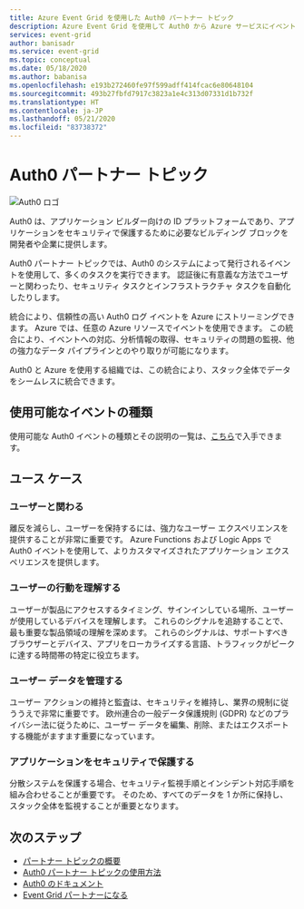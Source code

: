 ```yaml
---
title: Azure Event Grid を使用した Auth0 パートナー トピック
description: Azure Event Grid を使用して Auth0 から Azure サービスにイベントを送信します。
services: event-grid
author: banisadr
ms.service: event-grid
ms.topic: conceptual
ms.date: 05/18/2020
ms.author: babanisa
ms.openlocfilehash: e193b272460fe97f599adff414fcac6e80648104
ms.sourcegitcommit: 493b27fbfd7917c3823a1e4c313d07331d1b732f
ms.translationtype: HT
ms.contentlocale: ja-JP
ms.lasthandoff: 05/21/2020
ms.locfileid: "83738372"
---
```

# <a name="auth0-partner-topics"></a>Auth0 パートナー トピック
![Auth0 ロゴ](./media/auth0-overview/auth0-logo.png)

Auth0 は、アプリケーション ビルダー向けの ID プラットフォームであり、アプリケーションをセキュリティで保護するために必要なビルディング ブロックを開発者や企業に提供します。

Auth0 パートナー トピックでは、Auth0 のシステムによって発行されるイベントを使用して、多くのタスクを実行できます。 認証後に有意義な方法でユーザーと関わったり、セキュリティ タスクとインフラストラクチャ タスクを自動化したりします。

統合により、信頼性の高い Auth0 ログ イベントを Azure にストリーミングできます。 Azure では、任意の Azure リソースでイベントを使用できます。 この統合により、イベントへの対応、分析情報の取得、セキュリティの問題の監視、他の強力なデータ パイプラインとのやり取りが可能になります。

Auth0 と Azure を使用する組織では、この統合により、スタック全体でデータをシームレスに統合できます。 
 
## <a name="available-event-types"></a>使用可能なイベントの種類
使用可能な Auth0 イベントの種類とその説明の一覧は、[こちら](https://auth0.com/docs/logs/references/log-event-type-codes)で入手できます。

## <a name="use-cases"></a>ユース ケース

### <a name="engage-with-your-users"></a>ユーザーと関わる
離反を減らし、ユーザーを保持するには、強力なユーザー エクスペリエンスを提供することが非常に重要です。 Azure Functions および Logic Apps で Auth0 イベントを使用して、よりカスタマイズされたアプリケーション エクスペリエンスを提供します。 

### <a name="understand-user-behavior"></a>ユーザーの行動を理解する
ユーザーが製品にアクセスするタイミング、サインインしている場所、ユーザーが使用しているデバイスを理解します。 これらのシグナルを追跡することで、最も重要な製品領域の理解を深めます。 これらのシグナルは、サポートすべきブラウザーとデバイス、アプリをローカライズする言語、トラフィックがピークに達する時間帯の特定に役立ちます。 

### <a name="manage-user-data"></a>ユーザー データを管理する
ユーザー アクションの維持と監査は、セキュリティを維持し、業界の規制に従ううえで非常に重要です。 欧州連合の一般データ保護規則 (GDPR) などのプライバシー法に従うために、ユーザー データを編集、削除、またはエクスポートする機能がますます重要になっています。

### <a name="secure-your-application"></a>アプリケーションをセキュリティで保護する
分散システムを保護する場合、セキュリティ監視手順とインシデント対応手順を組み合わせることが重要です。 そのため、すべてのデータを 1 か所に保持し、スタック全体を監視することが重要となります。 

## <a name="next-steps"></a>次のステップ

- [パートナー トピックの概要](partner-topics-overview.md)
- [Auth0 パートナー トピックの使用方法](auth0-how-to.md)
- [Auth0 のドキュメント](https://auth0.com/docs/azure-tutorial)
- [Event Grid パートナーになる](partner-onboarding-overview.md)


